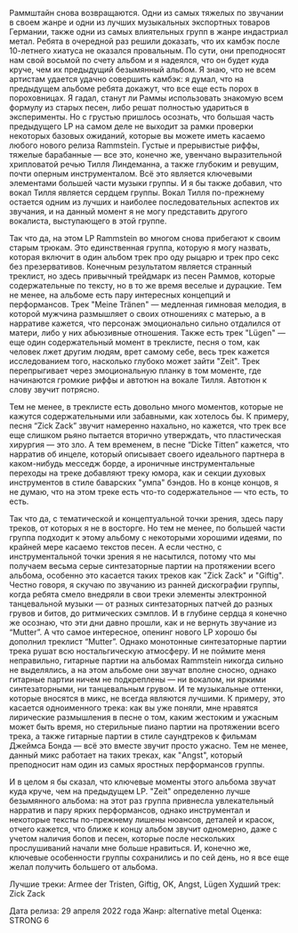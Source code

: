 Раммштайн снова возвращаются. Одни из самых тяжелых по звучании в своем жанре и одни из лучших музыкальных экспортных товаров Германии, также одни из самых влиятельных групп в жанре индастриал метал. Ребята в очередной раз решили доказать, что их камбэк после 10-летнего хиатуса не оказался провальным. По сути, они преподносят нам свой восьмой по счету альбом и я надеялся, что он будет куда круче, чем их предыдущий безымянный альбом. Я знаю, что не всем артистам удается удачно совершить камбэк: я думал, что на предыдущем альбоме ребята докажут, что все еще есть порох в пороховницах. Я гадал, станут ли Раммы использовать знакомую всем формулу из старых песен, либо решат полностью удариться в эксперименты. Но с грустью пришлось осознать, что большая часть предыдущего LP на самом деле не выходит за рамки проверки некоторых базовых ожиданий, которые вы можете иметь касаемо любого нового релиза Rammstein. Густые и прерывистые риффы, тяжелые барабанные — все это, конечно же, увенчано выразительной хрипловатой речью Тилля Линдеманна, а также глубоким и ревущим, почти оперным инструменталом. Всё это является ключевыми элементами большей части музыки группы. И я бы также добавил, что вокал Тилля является сердцем группы. Вокал Тилля по-прежнему остается одним из лучших и наиболее последовательных аспектов их звучания, и на данный момент я не могу представить другого вокалиста, выступающего в этой группе.

Так что да, на этом LP Rammstein во многом снова прибегают к своим старым трюкам. Это единственная группа, которую я могу назвать, которая включит в один альбом трек про оду рыцарю и трек про секс без презервативов. Конечным результатом является странный треклист, но здесь привычный трейдмарк из песен Раммов, которые содержательные по тексту, но в то же время веселые и дурацкие. Тем не менее, на альбоме есть пару интересных концепций и перформансов. Трек "Meine Tränen" — медленная гимновая мелодия, в которой мужчина размышляет о своих отношениях с матерью, а в нарративе кажется, что персонаж эмоционально сильно отдалился от матери, либо у них абьюзивные отношения. Также есть трек "Lügen" — еще один содержательный момент в треклисте, песня о том, как человек лжет другим людям, врет самому себе, весь трек кажется исследованием того, насколько глубоко может зайти "Zeit". Трек перепрыгивает через эмоциональную планку в том моменте, где начинаются громкие риффы и автотюн на вокале Тилля. Автотюн к слову звучит потрясно.

Тем не менее, в треклисте есть довольно много моментов, которые не кажутся содержательными или забавными, как хотелось бы. К примеру, песня “Zick Zack” звучит намеренно нахально, но кажется, что трек все еще слишком рьяно пытается вторично утверждать, что пластическая хирургия — это зло. А тем временем, в песне “Dicke Titten” кажется, что нарратив об инцеле, который описывает своего идеального партнера в каком-нибудь месседж борде, а ироничные инструментальные переходы на треке добавляют треку юмора, как и секции духовых инструментов в стиле баварских "умпа" бэндов. Но в конце концов, я не думаю, что на этом треке есть что-то содержательное — что есть, то есть.

Так что да, с тематической и концептуальной точки зрения, здесь пару треков, от которых я не в восторге. Но тем не менее, по большей части группа подходит к этому альбому с некоторыми хорошими идеями, по крайней мере касаемо текстов песен. А если честно, с инструментальной точки зрения я не насытился, потому что мы получаем весьма серые синтезаторные партии на протяжении всего альбома, особенно это касается таких треков как "Zick Zack" и "Giftig". Честно говоря, я скучаю по звучанию из ранней дискографии группы, когда ребята смело внедряли в свои треки элементы электронной танцевальной музыки — от разных синтезаторных патчей до разных грувов и битов, до ритмических сэмплов. И в глубине сердца я конечно же осознаю, что эти дни давно прошли, как и не вернуть звучание из “Mutter”. А что самое интересное, опенинг нового LP хорошо бы дополнил треклист “Mutter”. Однако монотонные синтезаторные партии трека рушат всю ностальгическую атмосферу. И не поймите меня неправильно, гитарные партии на альбомах Rammstein никогда сильно не выделялись, а на этом альбоме они звучат вполне сносно, однако гитарные партии ничем не подкреплены — ни вокалом, ни яркими синтезаторными, ни танцевальным грувом. И те музыкальные оттенки, которые вносятся в микс, не всегда являются лучшими. К примеру, это касается одноименного трека: как вы уже поняли, мне нравятся лирические размышления в песне о том, каким жестоким и ужасным может быть время, но стерильные пиано партии на протяжении всего трека, а также гитарные партии в стиле саундтреков к фильмам Джеймса Бонда — всё это вместе звучит просто ужасно. Тем не менее, данный микс работает на таких треках, как "Angst", который преподносит нам один из самых яростных перформансов группы.

И в целом я бы сказал, что ключевые моменты этого альбома звучат куда круче, чем на предыдущем LP. "Zeit" определенно лучше безымянного альбома: на этот раз группа привнесла увлекательный нарратив и пару ярких перформансов, однако инструментал и некоторые тексты по-прежнему лишены нюансов, деталей и красок, отчего кажется, что ближе к концу альбом звучит одномерно, даже с учетом наличия бопов и песен, которые после нескольких прослушиваний начали мне больше нравиться. И, конечно же, ключевые особенности группы сохранились и по сей день, но я все еще желал получить большего от альбома.

Лучшие треки: Armee der Tristen, Giftig, OK, Angst, Lügen
Худший трек: Zick Zack

Дата релиза: 29 апреля 2022 года
Жанр: alternative metal
Оценка: STRONG 6
